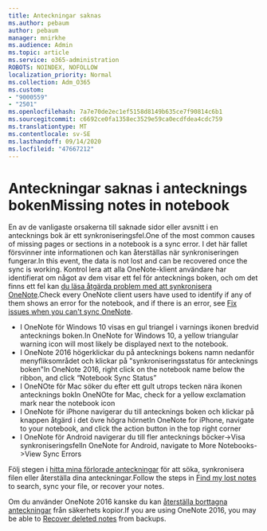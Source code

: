 ```yaml
---
title: Anteckningar saknas
ms.author: pebaum
author: pebaum
manager: mnirkhe
ms.audience: Admin
ms.topic: article
ms.service: o365-administration
ROBOTS: NOINDEX, NOFOLLOW
localization_priority: Normal
ms.collection: Adm_O365
ms.custom:
- "9000559"
- "2501"
ms.openlocfilehash: 7a7e70de2ec1ef5158d8149b635ce7f90814c6b1
ms.sourcegitcommit: c6692ce0fa1358ec3529e59ca0ecdfdea4cdc759
ms.translationtype: MT
ms.contentlocale: sv-SE
ms.lasthandoff: 09/14/2020
ms.locfileid: "47667212"
---
```

# <a name="missing-notes-in-notebook"></a><span data-ttu-id="92f76-102">Anteckningar saknas i antecknings boken</span><span class="sxs-lookup"><span data-stu-id="92f76-102">Missing notes in notebook</span></span>

<span data-ttu-id="92f76-103">En av de vanligaste orsakerna till saknade sidor eller avsnitt i en antecknings bok är ett synkroniseringsfel.</span><span class="sxs-lookup"><span data-stu-id="92f76-103">One of the most common causes of missing pages or sections in a notebook is a sync error.</span></span> <span data-ttu-id="92f76-104">I det här fallet försvinner inte informationen och kan återställas när synkroniseringen fungerar.</span><span class="sxs-lookup"><span data-stu-id="92f76-104">In this event, the data is not lost and can be recovered once the sync is working.</span></span> <span data-ttu-id="92f76-105">Kontrol lera att alla OneNote-klient användare har identifierat om något av dem visar ett fel för antecknings boken, och om det finns ett fel kan [du läsa åtgärda problem med att synkronisera OneNote](https://support.office.com/article/299495ef-66d1-448f-90c1-b785a6968d45).</span><span class="sxs-lookup"><span data-stu-id="92f76-105">Check every OneNote client users have used to identify if any of them shows an error for the notebook, and if there is an error, see [Fix issues when you can't sync OneNote](https://support.office.com/article/299495ef-66d1-448f-90c1-b785a6968d45).</span></span>

- <span data-ttu-id="92f76-106">I OneNote för Windows 10 visas en gul triangel i varnings ikonen bredvid antecknings boken.</span><span class="sxs-lookup"><span data-stu-id="92f76-106">In OneNote for Windows 10, a yellow triangular warning icon will most likely be displayed next to the notebook.</span></span>
- <span data-ttu-id="92f76-107">I OneNote 2016 högerklickar du på antecknings bokens namn nedanför menyfliksområdet och klickar på "synkroniseringsstatus för antecknings boken"</span><span class="sxs-lookup"><span data-stu-id="92f76-107">In OneNote 2016, right click on the notebook name below the ribbon, and click “Notebook Sync Status”</span></span>
- <span data-ttu-id="92f76-108">I OneNOte för Mac söker du efter ett gult utrops tecken nära ikonen antecknings bok</span><span class="sxs-lookup"><span data-stu-id="92f76-108">In OneNOte for Mac, check for a yellow exclamation mark near the notebook icon</span></span>
- <span data-ttu-id="92f76-109">I OneNote för iPhone navigerar du till antecknings boken och klickar på knappen åtgärd i det övre högra hörnet</span><span class="sxs-lookup"><span data-stu-id="92f76-109">In OneNote for iPhone, navigate to your notebook, and click the action button in the top right corner</span></span>
- <span data-ttu-id="92f76-110">I OneNote för Android navigerar du till fler antecknings böcker->Visa synkroniseringsfel</span><span class="sxs-lookup"><span data-stu-id="92f76-110">In OneNote for Android, navigate to More Notebooks->View Sync Errors</span></span>

<span data-ttu-id="92f76-111">Följ stegen i [hitta mina förlorade anteckningar](https://support.office.com/article/32cb2bd7-afe7-44d2-a711-398a88421287) för att söka, synkronisera filen eller återställa dina anteckningar.</span><span class="sxs-lookup"><span data-stu-id="92f76-111">Follow the steps in [Find my lost notes](https://support.office.com/article/32cb2bd7-afe7-44d2-a711-398a88421287) to search, sync your file, or recover your notes.</span></span>

<span data-ttu-id="92f76-112">Om du använder OneNote 2016 kanske du kan [återställa borttagna anteckningar](https://support.office.com/article/32ed1036-74fd-4c21-bc28-033a486e6b14) från säkerhets kopior.</span><span class="sxs-lookup"><span data-stu-id="92f76-112">If you are using OneNote 2016, you may be able to [Recover deleted notes](https://support.office.com/article/32ed1036-74fd-4c21-bc28-033a486e6b14) from backups.</span></span>